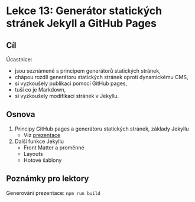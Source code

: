 # Lekce 13: Generátor statických stránek Jekyll a GitHub Pages

## Cíl

Úcastnice:

- jsou seznámené s principem generátorů statických stránek,
- chápou rozdíl generátoru statických stránek oproti dynamickému CMS,
- si vyzkoušely publikaci pomocí GitHub pages,
- tuší co je Markdown,
- si vyzkoušely modifikaci stránek v Jekyllu.

## Osnova

1. Principy GitHub pages a generátoru statických stránek, základy Jekyllu
    - Viz [prezentace](prezentace.html)
1. Další funkce Jekyllu
    - Front Matter a proměnné
    - Layouts
    - Hotové šablony

## Poznámky pro lektory

Generování prezentace: `npm run build`
